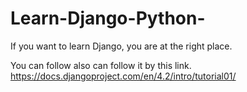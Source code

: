 # Learn-Django-Python-
If you want to learn Django, you are at the right place.



You can follow also can follow it by this link. https://docs.djangoproject.com/en/4.2/intro/tutorial01/
